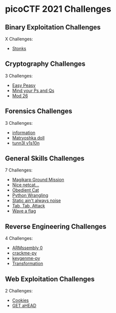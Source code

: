 # picoCTF 2021 Challenges

## Binary Exploitation Challenges

X Challenges:
- [Stonks](Binary_Exploitation/Stonks.md)

## Cryptography Challenges

3 Challenges:
- [Easy Peasy](Cryptography/Easy_Peasy.md)
- [Mind your Ps and Qs](Cryptography/Mind_your_Ps_and_Qs.md)
- [Mod 26](Cryptography/Mod_26.md)

## Forensics Challenges

3 Challenges: 
- [information](Forensics/information.md)
- [Matryoshka doll](Forensics/Matryoshka_doll.md)
- [tunn3l v1s10n](Forensics/tunn3l_v1s10n.md)

## General Skills Challenges

7 Challenges: 
- [Magikarp Ground Mission](General_Skills/Magikarp_Ground_Mission.md)
- [Nice netcat...](General_Skills/Nice_netcat.md)
- [Obedient Cat](General_Skills/Obedient_Cat.md)
- [Python Wrangling](General_Skills/Python_Wrangling.md)
- [Static ain't always noise](General_Skills/Static_aint_always_noise.md)
- [Tab, Tab, Attack](General_Skills/Tab_Tab_Attack.md)
- [Wave a flag](General_Skills/Wave_a_flag.md)

## Reverse Engineering Challenges

4 Challenges:
- [ARMssembly 0](Reverse_Engineering/ARMssembly_0.md)
- [crackme-py](Reverse_Engineering/crackme-py.md)
- [keygenme-py](Reverse_Engineering/keygenme-py.md)
- [Transformation](Reverse_Engineering/Transformation.md)

## Web Exploitation Challenges

2 Challenges:
- [Cookies](Web_Exploitation/Cookies.md)
- [GET aHEAD](Web_Exploitation/GET_aHEAD.md)
